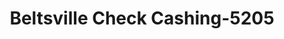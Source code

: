 ---
f_zip-code: 20705
f_state-code: MD
title: Beltsville Check Cashing-5205
f_phone: 301-937-5656
f_city-only: Beltsville
f_address: 11128 Baltimore Avenue Beltsville
f_location-unique-id: '5205'
slug: beltsville-check-cashing-5205
updated-on: '2024-05-30T13:46:58.046Z'
created-on: '2024-05-30T13:36:59.803Z'
published-on: '2024-05-30T13:54:32.469Z'
f_city-state: cms/city/beltsville-md.md
f_company: cms/company/beltsville-check-cashing.md
f_state: cms/state/maryland.md
layout: '[payday-loan].html'
tags: payday-loan
---